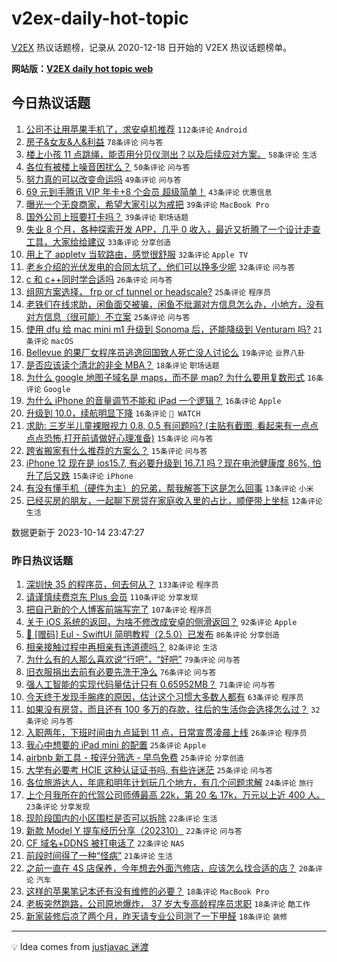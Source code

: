 # v2ex-daily-hot-topic

[V2EX](https://www.v2ex.com/) 热议话题榜，记录从 2020-12-18 日开始的 V2EX 热议话题榜单。

**网站版：[V2EX daily hot topic web](https://boojack.github.io/v2ex-daily-hot-topic-web/)**

## 今日热议话题

<!-- TODAY BEGIN -->

1. [公司不让用苹果手机了，求安卓机推荐](https://www.v2ex.com/t/981906) `112条评论` `Android`
1. [房子&女友&人&利益](https://www.v2ex.com/t/981950) `78条评论` `问与答`
1. [楼上小孩 11 点跳绳，能否用分贝仪测出？以及后续应对方案。](https://www.v2ex.com/t/981920) `58条评论` `生活`
1. [各位有被楼上噪音困扰么？](https://www.v2ex.com/t/981942) `50条评论` `问与答`
1. [努力真的可以改变命运吗](https://www.v2ex.com/t/982033) `49条评论` `问与答`
1. [69 元到手腾讯 VIP 年卡+8 个会员 超级简单！](https://www.v2ex.com/t/981919) `43条评论` `优惠信息`
1. [曝光一个无良商家，希望大家引以为戒把](https://www.v2ex.com/t/981886) `39条评论` `MacBook Pro`
1. [国外公司上班要打卡吗？](https://www.v2ex.com/t/981970) `39条评论` `职场话题`
1. [失业 8 个月，各种探索开发 APP，几乎 0 收入，最近又折腾了一个设计走查工具，大家给给建议](https://www.v2ex.com/t/981893) `33条评论` `分享创造`
1. [用上了 appletv 当软路由，感觉很舒服](https://www.v2ex.com/t/981895) `32条评论` `Apple TV`
1. [老乡介绍的光伏发电的合同太坑了，他们可以挣多少呢](https://www.v2ex.com/t/981926) `32条评论` `问与答`
1. [c 和 c++同时学合适吗](https://www.v2ex.com/t/982016) `26条评论` `问与答`
1. [组网方案选择， frp or cf tunnel or headscale?](https://www.v2ex.com/t/982006) `25条评论` `程序员`
1. [老铁们在线求助，闲鱼面交被骗，闲鱼不纰漏对方信息怎么办，小地方，没有对方信息（很可能）不立案](https://www.v2ex.com/t/981997) `25条评论` `问与答`
1. [使用 dfu 给 mac mini m1 升级到 Sonoma 后，还能降级到 Venturam 吗?](https://www.v2ex.com/t/981936) `21条评论` `macOS`
1. [Bellevue 的果厂女程序员逃逸回国致人死亡没人讨论么](https://www.v2ex.com/t/982003) `19条评论` `业界八卦`
1. [是否应该读个清北的非全 MBA？](https://www.v2ex.com/t/981986) `18条评论` `职场话题`
1. [为什么 google 地图子域名是 maps，而不是 map? 为什么要用复数形式](https://www.v2ex.com/t/982015) `16条评论` `Google`
1. [为什么 iPhone 的音量调节不能和 iPad 一个逻辑？](https://www.v2ex.com/t/982001) `16条评论` `Apple`
1. [升级到 10.0，续航明显下降](https://www.v2ex.com/t/981943) `16条评论` ` WATCH`
1. [求助: 三岁半儿童裸眼视力 0.8, 0.5 有问题吗? (主贴有截图, 看起来有一点点点点恐怖,打开前请做好心理准备)](https://www.v2ex.com/t/982024) `15条评论` `问与答`
1. [跨省搬家有什么推荐的方案么？](https://www.v2ex.com/t/981971) `15条评论` `问与答`
1. [iPhone 12 现在是 ios15.7, 有必要升级到 16.7.1 吗？现在电池健康度 86%, 怕升了后又跌](https://www.v2ex.com/t/981894) `15条评论` `iPhone`
1. [有没有懂手机（硬件为主）的兄弟，帮我解答下这是怎么回事](https://www.v2ex.com/t/981887) `13条评论` `小米`
1. [已经买房的朋友，一起聊下房贷在家庭收入里的占比，顺便带上坐标](https://www.v2ex.com/t/982030) `12条评论` `生活`

数据更新于 2023-10-14 23:47:27

<!-- TODAY END -->

### 昨日热议话题

<!-- YESTERDAY BEGIN -->

1. [深圳快 35 的程序员，何去何从？](https://www.v2ex.com/t/981617) `133条评论` `程序员`
1. [请谨慎续费京东 Plus 会员](https://www.v2ex.com/t/981580) `110条评论` `分享发现`
1. [把自己新的个人博客前端写完了](https://www.v2ex.com/t/981655) `107条评论` `程序员`
1. [关于 iOS 系统的返回，为啥不修改成安卓的侧滑返回？](https://www.v2ex.com/t/981620) `92条评论` `Apple`
1. [🚀 [赠码] Eul - SwiftUI 简明教程（2.5.0）已发布](https://www.v2ex.com/t/981557) `86条评论` `分享创造`
1. [相亲接触过程中再相亲有违道德吗？](https://www.v2ex.com/t/981600) `82条评论` `生活`
1. [为什么有的人那么喜欢说“行吧”，“好吧”](https://www.v2ex.com/t/981602) `79条评论` `问与答`
1. [旧衣服捐出去前有必要先洗干净么](https://www.v2ex.com/t/981549) `76条评论` `问与答`
1. [强人工智能的实现代码量估计只有 0.65952MB？](https://www.v2ex.com/t/981540) `71条评论` `问与答`
1. [今天终于发现手腕疼的原因，估计这个习惯大多数人都有](https://www.v2ex.com/t/981769) `63条评论` `程序员`
1. [如果没有房贷，而且还有 100 多万的存款，往后的生活你会选择怎么过？](https://www.v2ex.com/t/981742) `32条评论` `问与答`
1. [入职两年，下班时间由九点延到 11 点，日常宣贯凌晨上线](https://www.v2ex.com/t/981830) `26条评论` `程序员`
1. [我心中想要的 iPad mini 的配置](https://www.v2ex.com/t/981842) `25条评论` `Apple`
1. [airbnb 新工具 - 按评分筛选 - 早鸟免费](https://www.v2ex.com/t/981781) `25条评论` `分享创造`
1. [大学有必要考 HCIE 这种认证证书吗, 有些许迷茫](https://www.v2ex.com/t/981708) `25条评论` `问与答`
1. [各位旅游达人，年底和明年计划玩几个地方，有几个问题求解](https://www.v2ex.com/t/981531) `24条评论` `旅行`
1. [上个月我所在的代驾公司师傅最高 22k，第 20 名 17k，万元以上近 400 人。](https://www.v2ex.com/t/981691) `23条评论` `分享发现`
1. [现阶段国内的小区围栏是否可以拆除](https://www.v2ex.com/t/981825) `22条评论` `生活`
1. [新款 Model Y 提车经历分享（202310）](https://www.v2ex.com/t/981737) `22条评论` `问与答`
1. [CF 域名+DDNS 被打电话了](https://www.v2ex.com/t/981614) `22条评论` `NAS`
1. [前段时间得了一种“怪病”](https://www.v2ex.com/t/981705) `21条评论` `生活`
1. [之前一直在 4S 店保养，今年想去外面汽修店，应该怎么找合适的店？](https://www.v2ex.com/t/981539) `20条评论` `汽车`
1. [这样的苹果笔记本还有没有维修的必要？](https://www.v2ex.com/t/981834) `18条评论` `MacBook Pro`
1. [老板突然跑路，公司原地爆炸， 37 岁大专高龄程序员求职](https://www.v2ex.com/t/981714) `18条评论` `酷工作`
1. [新家装修后凉了两个月，昨天请专业公司测了一下甲醛](https://www.v2ex.com/t/981608) `18条评论` `装修`

<!-- YESTERDAY END -->

---

💡 Idea comes from [justjavac 迷渡](https://github.com/justjavac/)
